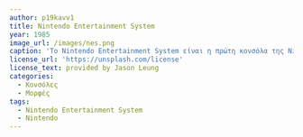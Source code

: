 ```yaml
---
author: p19kavv1
title: Nintendo Entertainment System
year: 1985
image_url: /images/nes.png
caption: 'Το Nintendo Entertainment System είναι η πρώτη κονσόλα της Nintendo που κυκλοφόρησε στην Αμερική και βοήθησε στην μετάβαση της απο τα arcades στην αγορά των κονσολών. Το NES(Nintendo Entertainment System) είχε δυνατότητα 8-bit γραφικών και ήχου καθώς και πόλλα πρόσθετα εξαρτήματα όπως το R.O.B. που ήταν ένα ρομπότ που μπορούσες να παίζεις συγκεκριμένα παιχνίδια μαζί του'
license_url: 'https://unsplash.com/license'
license_text: provided by Jason Leung
categories:
  - Κονσόλες 
  - Μορφές
tags:
  - Nintendo Entertainment System
  - Nintendo
---
```


